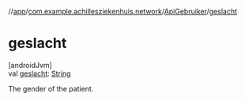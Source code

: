 //[app](../../../index.md)/[com.example.achillesziekenhuis.network](../index.md)/[ApiGebruiker](index.md)/[geslacht](geslacht.md)

# geslacht

[androidJvm]\
val [geslacht](geslacht.md): [String](https://kotlinlang.org/api/latest/jvm/stdlib/kotlin/-string/index.html)

The gender of the patient.

